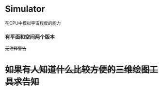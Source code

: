# Simulator
在CPU中模拟宇宙程度的能力

### 有平面和空间两个版本
<del>无注释警告</del><br>
# <del>如果有人知道什么比较方便的三维绘图工具求告知</del>
